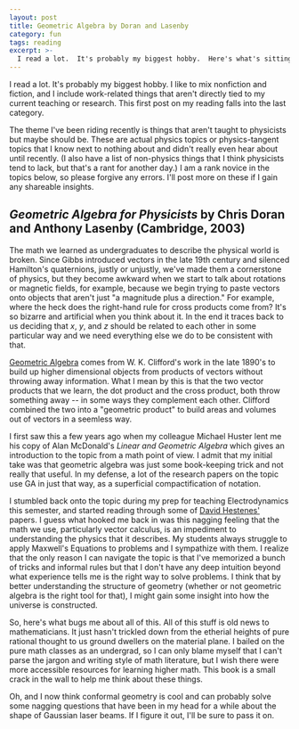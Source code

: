 ```yaml
---
layout: post
title: Geometric Algebra by Doran and Lasenby
category: fun
tags: reading
excerpt: >-
  I read a lot.  It's probably my biggest hobby.  Here's what's sitting on my desk or in my ebook right now.
---
```


I read a lot.  It's probably my biggest hobby.  I like to mix nonfiction and fiction, and I include work-related things that aren't directly tied to my current teaching or research.  This first post on my reading falls into the last category.

The theme I've been riding recently is things that aren't taught to physicists but maybe should be.  These are actual physics topics or physics-tangent topics that I know next to nothing about and didn't really even hear about until recently.  (I also have a list of non-physics things that I think physicists tend to lack, but that's a rant for another day.)  I am a rank novice in the topics below, so please forgive any errors.  I'll post more on these if I gain any shareable insights.

## *Geometric Algebra for Physicists* by Chris Doran and Anthony Lasenby (Cambridge, 2003)
The math we learned as undergraduates to describe the physical world is broken.  Since Gibbs introduced vectors in the late 19th century and silenced Hamilton's quaternions, justly or unjustly, we've made them a cornerstone of physics, but they become awkward when we start to talk about rotations or magnetic fields, for example, because we begin trying to paste vectors onto objects that aren't just "a magnitude plus a direction."    For example, where the heck does the right-hand rule for cross products come from?  It's so bizarre and artificial when you think about it.  In the end it traces back to us deciding that *x*, *y*, and *z* should be related to each other in some particular way and we need everything else we do to be consistent with that.  

[Geometric Algebra](https://en.wikipedia.org/wiki/Geometric_algebra) comes from W. K. Clifford's work in the late 1890's to build up higher dimensional objects from products of vectors without throwing away information.  What I mean by this is that the two vector products that we learn, the dot product and the cross product, both throw something away -- in some ways they complement each other.  Clifford combined the two into a "geometric product" to build areas and volumes out of vectors in a seemless way.

I first saw this a few years ago when my colleague Michael Huster lent me his copy of Alan McDonald's *Linear and Geometric Algebra* which gives an introduction to the topic from a math point of view.  I admit that my initial take was that geometric algebra was just some book-keeping trick and not really that useful.  In my defense, a lot of the research papers on the topic use GA in just that way, as a superficial compactification of notation.

I stumbled back onto the topic during my prep for teaching Electrodynamics this semester, and started reading through some of [David Hestenes'](https://en.wikipedia.org/wiki/David_Hestenes) papers.  I guess what hooked me back in was this nagging feeling that the math we use, particularly vector calculus, is an impediment to understanding the physics that it describes.  My students always struggle to apply Maxwell's Equations to problems and I sympathize with them.  I realize that the only reason I can navigate the topic is that I've memorized a bunch of tricks and informal rules but that I don't have any deep intuition beyond what experience tells me is the right way to solve problems.  I think that by better understanding the structure of geometry (whether or not geometric algebra is the right tool for that), I might gain some insight into how the universe is constructed.

So, here's what bugs me about all of this.  All of this stuff is old news to mathematicians.  It just hasn't trickled down from the etherial heights of pure rational thought to us ground dwellers on the material plane.  I bailed on the pure math classes as an undergrad, so I can only blame myself that I can't parse the jargon and writing style of math literature, but I wish there were more accessible resources for learning higher math.  This book is a small crack in the wall to help me think about these things.

Oh, and I now think conformal geometry is cool and can probably solve some nagging questions that have been in my head for a while about the shape of Gaussian laser beams.  If I figure it out, I'll be sure to pass it on.
